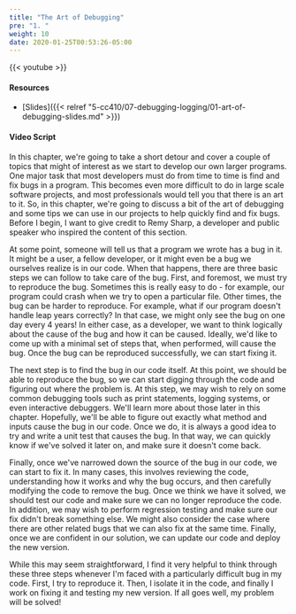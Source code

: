 ```yaml
---
title: "The Art of Debugging"
pre: "1. "
weight: 10
date: 2020-01-25T00:53:26-05:00
---
```


{{< youtube >}}

<!-- TODO FIXME -->

#### Resources

* [Slides]({{< relref "5-cc410/07-debugging-logging/01-art-of-debugging-slides.md" >}})

#### Video Script

In this chapter, we're going to take a short detour and cover a couple of topics that might of interest as we start to develop our own larger programs. One major task that most developers must do from time to time is find and fix bugs in a program. This becomes even more difficult to do in large scale software projects, and most professionals would tell you that there is an art to it. So, in this chapter, we're going to discuss a bit of the art of debugging and some tips we can use in our projects to help quickly find and fix bugs. Before I begin, I want to give credit to Remy Sharp, a developer and public speaker who inspired the content of this section. 

At some point, someone will tell us that a program we wrote has a bug in it. It might be a user, a fellow developer, or it might even be a bug we ourselves realize is in our code. When that happens, there are three basic steps we can follow to take care of the bug. First, and foremost, we must try to reproduce the bug. Sometimes this is really easy to do - for example, our program could crash when we try to open a particular file. Other times, the bug can be harder to reproduce. For example, what if our program doesn't handle leap years correctly? In that case, we might only see the bug on one day every 4 years! In either case, as a developer, we want to think logically about the cause of the bug and how it can be caused. Ideally, we'd like to come up with a minimal set of steps that, when performed, will cause the bug. Once the bug can be reproduced successfully, we can start fixing it.

The next step is to find the bug in our code itself. At this point, we should be able to reproduce the bug, so we can start digging through the code and figuring out where the problem is. At this step, we may wish to rely on some common debugging tools such as print statements, logging systems, or even interactive debuggers. We'll learn more about those later in this chapter. Hopefully, we'll be able to figure out exactly what method and inputs cause the bug in our code. Once we do, it is always a good idea to try and write a unit test that causes the bug. In that way, we can quickly know if we've solved it later on, and make sure it doesn't come back.

Finally, once we've narrowed down the source of the bug in our code, we can start to fix it. In many cases, this involves reviewing the code, understanding how it works and why the bug occurs, and then carefully modifying the code to remove the bug. Once we think we have it solved, we should test our code and make sure we can no longer reproduce the code. In addition, we may wish to perform regression testing and make sure our fix didn't break something else. We might also consider the case where there are other related bugs that we can also fix at the same time. Finally, once we are confident in our solution, we can update our code and deploy the new version. 

While this may seem straightforward, I find it very helpful to think through these three steps whenever I'm faced with a particularly difficult bug in my code. First, I try to reproduce it. Then, I isolate it in the code, and finally I work on fixing it and testing my new version. If all goes well, my problem will be solved!